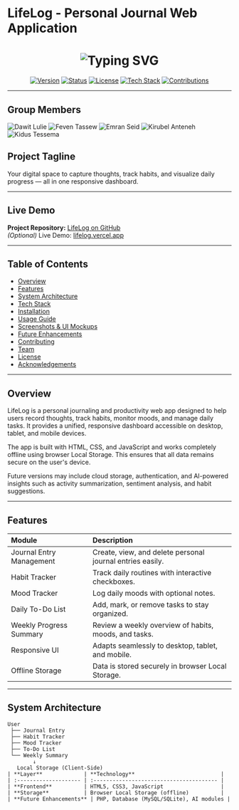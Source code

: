 # LifeLog - Personal Journal Web Application

<h1 align="center">
  <img src="https://readme-typing-svg.demolab.com?font=Arial+Black&size=40&duration=3500&pause=700&color=4CAF50&center=true&vCenter=true&width=800&lines=LifeLog+-+Personal+Journal+Web+Application;Track+Habits+%7C+Journal+Thoughts+%7C+Visualize+Growth" alt="Typing SVG" />
</h1>

<p align="center">
  <a href="https://github.com/journal-app/JournalApp.git"><img src="https://img.shields.io/badge/Version-1.0-blue.svg" alt="Version"></a>
  <a href="#"><img src="https://img.shields.io/badge/Status-Active-success.svg" alt="Status"></a>
  <a href="#"><img src="https://img.shields.io/badge/License-MIT-green.svg" alt="License"></a>
  <a href="#"><img src="https://img.shields.io/badge/Made%20with-HTML%2C%20CSS%2C%20JS-orange.svg" alt="Tech Stack"></a>
  <a href="#"><img src="https://img.shields.io/badge/Contributions-Welcome-lightblue.svg" alt="Contributions"></a>
</p>

---

##  Group Members

![Dawit Lulie](https://readme-typing-svg.demolab.com?font=Fira+Code&size=30&pause=0&color=1E90FF&width=400&height=50&lines=Dawit+Lulie)
![Feven Tassew](https://readme-typing-svg.demolab.com?font=Fira+Code&size=30&pause=0&color=32CD32&width=400&height=50&lines=Feven+Tassew)
![Emran Seid](https://readme-typing-svg.demolab.com?font=Fira+Code&size=30&pause=0&color=FF8C00&width=400&height=50&lines=Emran+Seid)
![Kirubel Anteneh](https://readme-typing-svg.demolab.com?font=Fira+Code&size=30&pause=0&color=8A2BE2&width=400&height=50&lines=Kirubel+Anteneh)
![Kidus Tessema](https://readme-typing-svg.demolab.com?font=Fira+Code&size=30&pause=0&color=FF1493&width=400&height=50&lines=Kidus+Tessema)



## Project Tagline
Your digital space to capture thoughts, track habits, and visualize daily progress — all in one responsive dashboard.

---

## Live Demo  
**Project Repository:** [LifeLog on GitHub](https://github.com/journal-app/JournalApp.git)  
*(Optional)* Live Demo: [lifelog.vercel.app](https://lifelog.vercel.app)

---

## Table of Contents  
- [Overview](#overview)  
- [Features](#features)  
- [System Architecture](#system-architecture)  
- [Tech Stack](#tech-stack)  
- [Installation](#installation)  
- [Usage Guide](#usage-guide)  
- [Screenshots & UI Mockups](#screenshots--ui-mockups)  
- [Future Enhancements](#future-enhancements)  
- [Contributing](#contributing)  
- [Team](#team)  
- [License](#license)  
- [Acknowledgements](#acknowledgements)

---

## Overview  

LifeLog is a personal journaling and productivity web app designed to help users record thoughts, track habits, monitor moods, and manage daily tasks. It provides a unified, responsive dashboard accessible on desktop, tablet, and mobile devices.  

The app is built with HTML, CSS, and JavaScript and works completely offline using browser Local Storage. This ensures that all data remains secure on the user's device.  

Future versions may include cloud storage, authentication, and AI-powered insights such as activity summarization, sentiment analysis, and habit suggestions.

---

## Features  

| Module | Description |
|:--|:--|
| Journal Entry Management | Create, view, and delete personal journal entries easily. |
| Habit Tracker | Track daily routines with interactive checkboxes. |
| Mood Tracker | Log daily moods with optional notes. |
| Daily To-Do List | Add, mark, or remove tasks to stay organized. |
| Weekly Progress Summary | Review a weekly overview of habits, moods, and tasks. |
| Responsive UI | Adapts seamlessly to desktop, tablet, and mobile. |
| Offline Storage | Data is stored securely in browser Local Storage. |

---

## System Architecture  

```plaintext
User
 ├── Journal Entry
 ├── Habit Tracker
 ├── Mood Tracker
 ├── To-Do List
 └── Weekly Summary
        ↓
   Local Storage (Client-Side)
| **Layer**             | **Technology**                           |
| :-------------------- | :--------------------------------------- |
| **Frontend**          | HTML5, CSS3, JavaScript                  |
| **Storage**           | Browser Local Storage (offline)          |
| **Future Enhancements** | PHP, Database (MySQL/SQLite), AI modules |
```

